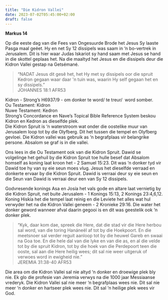 ```yaml
---
title: "Die Kidron Vallei"
date: 2023-07-02T05:45:00+02:00
draft: false
---
```

<html>
 <head></head>
 <body>
  <p><strong>Markus 14</strong></p>
  <p>Op die eeste dag van die Fees van Ongesuurde Brode het Jesus Sy laaste Pasga maal geëet. Hy en net Sy 12 dissipels was saam in ‘n bo-vertrek in Jerusalem. Dit is hier waar Judas Iskariot sy hand saam met Jesus se hand in die skottel geplaas het. Na die maaltyd het Jesus en die dissipels deur die Kidron Vallei gestap na Getsémané.</p>
  <blockquote>
   <p>“NADAT Jesus dit gesê het, het Hy met sy dissipels oor die spruit Kedron gegaan waar daar 'n tuin was, waarin Hy self gegaan het en sy dissipels.”<br>‭‭JOHANNES‬ ‭18‬:‭1‬ ‭AFR53‬‬</p>
  </blockquote>
  <p>Kidron - Strong’s H6937/9 - om donker te word/ te treur/ &nbsp;word somber.<br>Ou Testament: Kidron<br>Nuwe Testament: Kedron<br>Strong’s Concordance en Nave’s Topical Bible Reference System beskou Kidron en Kedron as dieselfde plek.&nbsp;<br>Die Kidron Spruit is ‘n waterstroom wat onder die oostelike muur van Jerusalem loop tot by die Olyfberg. Dit het tussen die tempel en Olyfberg gevloei. Die Kidron vallei was gebruik as ‘n begrafplaas vir belangrike persone. Absalom se graf is in die vallei.</p>
  <p>Ons lees in die Ou Testament ook van die Kidron Spruit. Dawid se volgelinge het gehuil by die Kidron Spruit toe hulle besef dat Absalom homself as koning laat kroon het - 2 Samuel 15:23. Dit was ‘n donker tyd vir Dawid toe hy van sy eie seun moes vlug. Jesus het dieselfde verraad en donkerte ervaar by die Kidron Spruit. Dawid is verraai deur sy eie seun en die Seun van Dawid is verraai deur een van Sy 12 dissipels.</p>
  <p>Godvresende konings Asa en Josía het vals gode en altare laat vernietig by die Kidron Spruit, net buite Jerusalem - 1 Konings 15:13, 2 Konings 23:4,6,12. Koning Hiskía het die tempel laat reinig en die Leviete het alles wat hul verwyder het na die Kidron Vallei geneem - 2 Kronieke 29:16. Die water het donker geword wanneer afval daarin gegooi is en dit was geestelik ook ‘n donker plek.</p>
  <blockquote>
   <p>“Kyk, daar kom dae, spreek die Here, dat die stad vir die Here herbou sal word, van die toring Hanáneël af tot by die Hoekpoort. En die meetsnoer sal verder reguit aanloop tot by die heuwel Gareb en swaai na Goa toe. En die hele dal van die lyke en van die as, en al die velde tot by die spruit Kidron, tot by die hoek van die Perdepoort teen die ooste, sal aan die Here heilig wees; dit sal nie weer uitgeruk of verwoes word in ewigheid nie.”<br>‭‭JEREMIA‬ ‭31‬:‭38‬-‭40‬ ‭AFR53‬‬</p>
  </blockquote>
  <p>Die area om die Kidron Vallei sal nie altyd ‘n donker en droewige plek bly nie. Ek glo die profesie van Jeremia verwys na die 1000 jaar Messiaanse vrederyk. Die Kidron Vallei sal nie meer ‘n begrafplaas wees nie. Dit sal nie meer ‘n donker en hartseer plek wees nie. Dit sal ‘n heilige plek wees vir God.</p>
  <p>&nbsp;</p>
 </body>
</html>